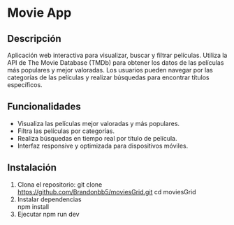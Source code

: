 # Movie App

## Descripción

Aplicación web interactiva para visualizar, buscar y filtrar películas. Utiliza la API de The Movie Database (TMDb) para obtener los datos de las películas más populares y mejor valoradas. Los usuarios pueden navegar por las categorías de las películas y realizar búsquedas para encontrar títulos específicos.

## Funcionalidades

- Visualiza las películas mejor valoradas y más populares.
- Filtra las películas por categorías.
- Realiza búsquedas en tiempo real por título de película.
- Interfaz responsive y optimizada para dispositivos móviles.

## Instalación

1. Clona el repositorio:
   git clone https://github.com/Brandonbb5/moviesGrid.git
   cd moviesGrid
2. Instalar dependencias   
   npm install
3. Ejecutar
   npm run dev
